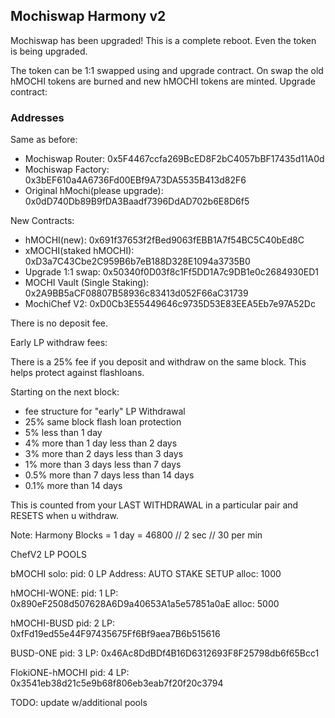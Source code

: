 ## Mochiswap Harmony v2

Mochiswap has been upgraded! This is a complete reboot. Even the token is being upgraded.

The token can be 1:1 swapped using and upgrade contract. On swap the old hMOCHI tokens are burned and new hMOCHI tokens are minted.
Upgrade contract:

### Addresses
Same as before:
- Mochiswap Router: 0x5F4467ccfa269BcED8F2bC4057bBF17435d11A0d
- Mochiswap Factory: 0x3bEF610a4A6736Fd00EBf9A73DA5535B413d82F6
- Original hMochi(please upgrade): 0x0dD740Db89B9fDA3Baadf7396DdAD702b6E8D6f5

New Contracts:
- hMOCHI(new): 0x691f37653f2fBed9063fEBB1A7f54BC5C40bEd8C
- xMOCHI(staked hMOCHI): 0xD3a7C43Cbe2C959B6b7eB188D328E1094a3735B0 
- Upgrade 1:1 swap: 0x50340f0D03f8c1Ff5DD1A7c9DB1e0c2684930ED1
- MOCHI Vault (Single Staking): 0x2A9BB5aCF08807B58936c83413d052F66aC31739
- MochiChef V2: 0xD0Cb3E55449646c9735D53E83EEA5Eb7e97A52Dc 

There is no deposit fee.

Early LP withdraw fees:

There is a 25% fee if you deposit and withdraw on the same block. This helps protect against flashloans.

Starting on the next block:
- fee structure for "early" LP Withdrawal
- 25% same block flash loan protection
- 5% less than 1 day
- 4% more than 1 day less than 2 days
- 3% more than 2 days less than 3 days
- 1% more than 3 days less than 7 days
- 0.5% more than 7 days less than 14 days
- 0.1% more than 14 days

This is counted from your LAST WITHDRAWAL in a particular pair and RESETS when u withdraw.

Note: Harmony Blocks = 1 day = 46800 // 2 sec // 30 per min

ChefV2 LP POOLS 

bMOCHI solo:
pid: 0
LP Address: AUTO STAKE SETUP 
alloc: 1000

hMOCHI-WONE:
pid: 1
LP: 0x890eF2508d507628A6D9a40653A1a5e57851a0aE
alloc: 5000

hMOCHI-BUSD
pid: 2
LP: 0xfFd19ed55e44F97435675Ff6Bf9aea7B6b515616

BUSD-ONE
pid: 3
LP: 0x46Ac8DdBDf4B16D6312693F8F25798db6f65Bcc1

FlokiONE-hMOCHI
pid: 4
LP: 0x3541eb38d21c5e9b68f806eb3eab7f20f20c3794

TODO: update w/additional pools